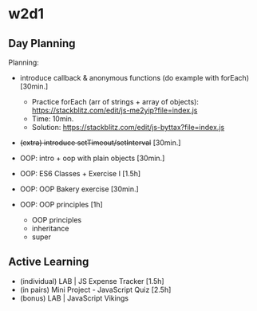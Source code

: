 
# w2d1



## Day Planning

Planning:

- introduce callback & anonymous functions (do example with forEach) [30min.]
  - Practice forEach (arr of strings + array of objects): https://stackblitz.com/edit/js-me2yip?file=index.js
  - Time: 10min.
  - Solution: https://stackblitz.com/edit/js-byttax?file=index.js

- ~~(extra) introduce setTimeout/setInterval~~ [30min.]

- OOP: intro + oop with plain objects [30min.]
- OOP: ES6 Classes + Exercise I [1.5h]
- OOP: OOP Bakery exercise [30min.]
- OOP: OOP principles [1h]
  - OOP principles
  - inheritance
  - super




## Active Learning

- (individual) LAB | JS Expense Tracker [1.5h]
- (in pairs) Mini Project - JavaScript Quiz [2.5h]
- (bonus) LAB | JavaScript Vikings

<!-- 

Note: mini-project research includes reading the unit "JS | Special keyword - this"

-->

